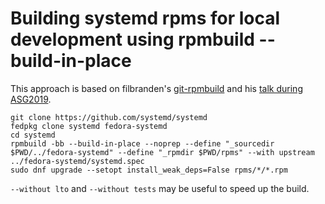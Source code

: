 # Building systemd rpms for local development using rpmbuild --build-in-place

This approach is based on filbranden's [git-rpmbuild](https://github.com/filbranden/git-rpmbuild)
and his [talk during ASG2019](https://www.youtube.com/watch?v=fVM1kJrymRM).

```
git clone https://github.com/systemd/systemd
fedpkg clone systemd fedora-systemd
cd systemd
rpmbuild -bb --build-in-place --noprep --define "_sourcedir $PWD/../fedora-systemd" --define "_rpmdir $PWD/rpms" --with upstream ../fedora-systemd/systemd.spec
sudo dnf upgrade --setopt install_weak_deps=False rpms/*/*.rpm
```

`--without lto` and `--without tests` may be useful to speed up the build.
